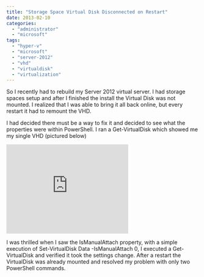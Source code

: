 ```yaml
---
title: "Storage Space Virtual Disk Disconnected on Restart"
date: 2013-02-10
categories: 
  - "administrator"
  - "microsoft"
tags: 
  - "hyper-v"
  - "microsoft"
  - "server-2012"
  - "vhd"
  - "virtualdisk"
  - "virtualization"
---
```


So I recently had to rebuild my Server 2012 virtual server. I had storage spaces setup and after I finished the install the Virtual Disk was not mounted. I realized that I was able to bring it all back online, but every restart it had to remount the VHD.

I had decided there must be a way to fix it and decided to see what the properties were within PowerShell. I ran a Get-VirtualDisk which showed me my single VHD (pictured below)

<iframe src="https://skydrive.live.com/embed?cid=9CE6817C08D7DE07&amp;resid=9CE6817C08D7DE07%211178&amp;authkey=AItSjiYemNTwDLI" height="234" width="319" frameborder="0" scrolling="no"></iframe>

I was thrilled when I saw the IsManualAttach property, with a simple execution of Set-VirtualDisk Data -IsManualAttach 0, I executed a Get-VirtualDisk and verified it took the settings change. After a restart the VirtualDisk was already mounted and resolved my problem with only two PowerShell commands.
